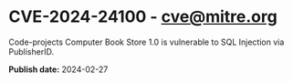 # CVE-2024-24100 - cve@mitre.org

Code-projects Computer Book Store 1.0 is vulnerable to SQL Injection via PublisherID.

**Publish date:** 2024-02-27
